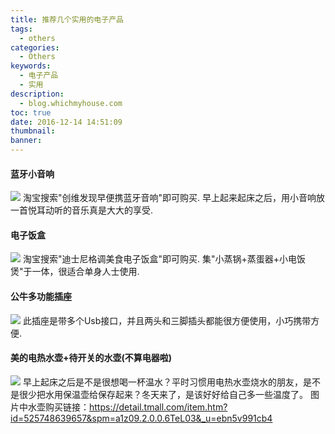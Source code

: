 ```yaml
---
title: 推荐几个实用的电子产品
tags:
  - others
categories:
  - Others
keywords:
  - 电子产品
  - 实用
description:
  - blog.whichmyhouse.com
toc: true
date: 2016-12-14 14:51:09
thumbnail:
banner:
---
```


#### 蓝牙小音响
![](http://7xtlfa.com1.z0.glb.clouddn.com/static/images/%E8%93%9D%E7%89%99%E9%9F%B3%E7%AE%B1.JPG)
淘宝搜索"创维发现早便携蓝牙音响"即可购买.
早上起来起床之后，用小音响放一首悦耳动听的音乐真是大大的享受.
<!-- more -->

#### 电子饭盒
![](http://7xtlfa.com1.z0.glb.clouddn.com/%E9%A5%AD%E7%9B%92.png)
淘宝搜索"迪士尼格调美食电子饭盒"即可购买.
集"小蒸锅+蒸蛋器+小电饭煲"于一体，很适合单身人士使用.

#### 公牛多功能插座
![](http://7xtlfa.com1.z0.glb.clouddn.com/static/images/%E5%85%AC%E7%89%9B%E5%A4%9A%E5%8A%9F%E8%83%BD%E6%8F%92%E5%BA%A7.JPG)
此插座是带多个Usb接口，并且两头和三脚插头都能很方便使用，小巧携带方便.


#### 美的电热水壶+待开关的水壶(不算电器啦)
![](http://7xtlfa.com1.z0.glb.clouddn.com/static/images/%E5%96%9D%E6%B0%B4%E4%B8%A4%E4%BB%B6%E5%A5%97.JPG)
早上起床之后是不是很想喝一杯温水？平时习惯用电热水壶烧水的朋友，是不是很少把水用保温壶给保存起来？冬天来了，是该好好给自己多一些温度了。
图片中水壶购买链接：https://detail.tmall.com/item.htm?id=525748639657&spm=a1z09.2.0.0.6TeL03&_u=ebn5v991cb4